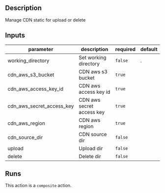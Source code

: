 <!-- action-docs-description -->
## Description

Manage CDN static for upload or delete
<!-- action-docs-description -->

<!-- action-docs-inputs -->
## Inputs

| parameter | description | required | default |
| --- | --- | --- | --- |
| working_directory | Set working directory | `false` | . |
| cdn_aws_s3_bucket | CDN aws s3 bucket | `true` |  |
| cdn_aws_access_key_id | CDN aws access key id | `true` |  |
| cdn_aws_secret_access_key | CDN aws secret access key | `true` |  |
| cdn_aws_region | CDN aws region | `true` |  |
| cdn_source_dir | CDN source dir | `false` |  |
| upload | Upload dir | `false` |  |
| delete | Delete dir | `false` |  |
<!-- action-docs-inputs -->

<!-- action-docs-outputs -->

<!-- action-docs-outputs -->

<!-- action-docs-runs -->
## Runs

This action is a `composite` action.
<!-- action-docs-runs -->
